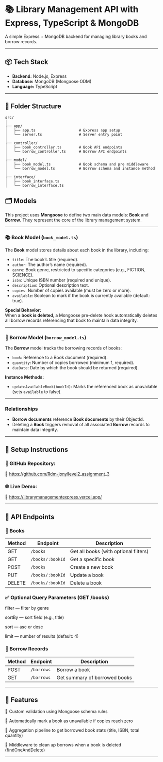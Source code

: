 # 📚 Library Management API with Express, TypeScript & MongoDB

A simple Express + MongoDB backend for managing library books and borrow records.

---

## 📦 Tech Stack

- **Backend:** Node.js, Express
- **Database:** MongoDB (Mongoose ODM)
- **Language:** TypeScript

---

## 📁 Folder Structure

```text
src/
│
├── app/
│   ├── app.ts                    # Express app setup
│   └── server.ts                 # Server entry point
│
├── controller/
│   ├── book_controller.ts        # Book API endpoints
│   └── borrow_controller.ts      # Borrow API endpoints
│
├── model/
│   ├── book_model.ts             # Book schema and pre middleware
│   └── borrow_model.ts           # Borrow schema and instance method
│
├── interface/
│   ├── book_interface.ts
│   └── borrow_interface.ts
```
## 🗂️ Models

This project uses **Mongoose** to define two main data models: **Book** and **Borrow**. They represent the core of the library management system.

---

### 📚 Book Model (`book_model.ts`)

The **Book** model stores details about each book in the library, including:

- `title`: The book’s title (required).
- `author`: The author’s name (required).
- `genre`: Book genre, restricted to specific categories (e.g., FICTION, SCIENCE).
- `isbn`: Unique ISBN number (required and unique).
- `description`: Optional description text.
- `copies`: Number of copies available (must be zero or more).
- `available`: Boolean to mark if the book is currently available (default: true).

**Special Behavior:**  
When a **book is deleted**, a Mongoose pre-delete hook automatically deletes all borrow records referencing that book to maintain data integrity.

---

### 🔖 Borrow Model (`borrow_model.ts`)

The **Borrow** model tracks the borrowing records of books:

- `book`: Reference to a Book document (required).
- `quantity`: Number of copies borrowed (minimum 1, required).
- `dueDate`: Date by which the book should be returned (required).

**Instance Methods:**

- `updateAvailableBook(bookId)`: Marks the referenced book as unavailable (sets `available` to false).

---

### Relationships

- **Borrow documents** reference **Book documents** by their ObjectId.
- Deleting a **Book** triggers removal of all associated **Borrow** records to maintain data integrity.

---


## 🚀 Setup Instructions
### 📂 GitHub Repository:
🔗 https://github.com/Rdm-jony/level2_assignment_3

### 🌐 Live Demo:
🔗 https://librarymanagementexpress.vercel.app/

_ _ _
## 📘 API Endpoints

### 🔹 Books

| Method | Endpoint         | Description                           |
| ------ | ---------------- | ------------------------------------- |
| GET    | `/books`         | Get all books (with optional filters) |
| GET    | `/books/:bookId` | Get a specific book                   |
| POST   | `/books`         | Create a new book                     |
| PUT    | `/books/:bookId` | Update a book                         |
| DELETE | `/books/:bookId` | Delete a book                         |

### ✅ Optional Query Parameters (GET /books)

filter — filter by genre

sortBy — sort field (e.g., title)

sort — asc or desc

limit — number of results (default: 4)

### 🔹 Borrow Records

| Method | Endpoint   | Description                   |
| ------ | ---------- | ----------------------------- |
| POST   | `/borrows` | Borrow a book                 |
| GET    | `/borrows` | Get summary of borrowed books |

_ _ _

## 🧠 Features

🔸 Custom validation using Mongoose schema rules

🔸 Automatically mark a book as unavailable if copies reach zero

🔸 Aggregation pipeline to get borrowed book stats (title, ISBN, total quantity)

🔸 Middleware to clean up borrows when a book is deleted (findOneAndDelete)

_ _ _



